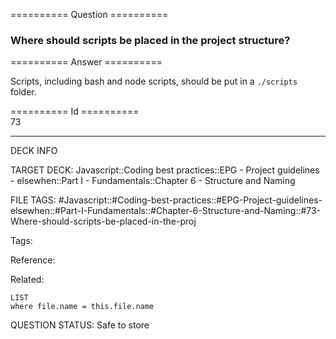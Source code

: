 ========== Question ==========  

### Where should scripts be placed in the project structure?  

========== Answer ==========  

Scripts, including bash and node scripts, should be put in a `./scripts` folder.

========== Id ==========  
73

---

DECK INFO

TARGET DECK: Javascript::Coding best practices::EPG - Project guidelines - elsewhen::Part I - Fundamentals::Chapter 6 - Structure and Naming

FILE TAGS: #Javascript::#Coding-best-practices::#EPG-Project-guidelines-elsewhen::#Part-I-Fundamentals::#Chapter-6-Structure-and-Naming::#73-Where-should-scripts-be-placed-in-the-proj

Tags:

Reference:

Related:

```dataview
LIST
where file.name = this.file.name
````
QUESTION STATUS: Safe to store
